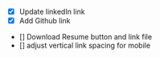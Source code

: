 - [x] Update linkedIn link
- [x] Add Github link
- [] Download Resume button and link file
- [] adjust vertical link spacing for mobile
